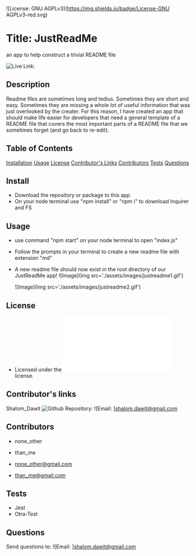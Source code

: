 ![License: GNU AGPLv3](https://img.shields.io/badge/License-GNU AGPLv3-red.svg)
# Title: JustReadMe
an app to help construct a trivial README file

![Live Link: ](https://MrDawit.github.io/JustReadMe) 

## Description 
Readme files are sometimes long and tedius. Sometimes they are short and easy. Sometimes they are missing a whole lot of useful information that was just overlooked by the creater. For this reason, I have created an app that should make life easier for developers that need a general template of a README file that covers the most important parts of a README file that we sometimes forget (and go back to re-edit). 

## Table of Contents 
 [Installation](#installation) 
 [Usage](#usage) 
 [License](#license) 
 [Contributor's Links](#contributor's_links) 
 [Contributors](#contributors) 
  [Tests](#tests) 
 [Questions](#questions) 

## Install 
* Download the repository or package to this app 
* On your node terminal use "npm install" or "npm i" to download Inquirer and FS 
## Usage 
* use command "npm start" on your node terminal to open "index.js" 
* Follow the prompts in your terminal to create a new readme file with extension "md" 
* A new readme file should now exist in the root directory of our JustReadMe app! 
	![Image](img src='./assets/images/justreadme1.gif')  

	![Image](img src='./assets/images/justreadme2.gif')  


## License 
* Licensed under the ![GNU AGPLv3](./gnu_agpl_v3.txt) license.
## Contributor's links 
Shalom_Dawit
![Github Repository: ](https://github.com/MrDawit)
![Email: ]<shalom.dawit@gmail.com>
## Contributors 
* none_other 
* than_me 

* none_other@gmail.com 
* than_me@gmail.com 
## Tests 
* Jest 
*  Otra-Test 
## Questions 
Send questions to: ![Email: ]<shalom.dawit@gmail.com>

